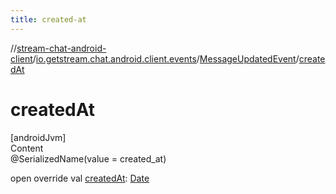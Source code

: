 ```yaml
---
title: created-at
---
```

//[stream-chat-android-client](../../../index.md)/[io.getstream.chat.android.client.events](../index.md)/[MessageUpdatedEvent](index.md)/[createdAt](createdAt.md)



# createdAt  
[androidJvm]  
Content  
@SerializedName(value = created_at)  
  
open override val [createdAt](createdAt.md): [Date](https://developer.android.com/reference/kotlin/java/util/Date.html)  



